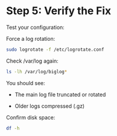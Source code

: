 # Step 5: Verify the Fix

Test your configuration:

Force a log rotation:
```bash
sudo logrotate -f /etc/logrotate.conf
```

Check /var/log again:
```bash
ls -lh /var/log/biglog*
```

You should see:

* The main log file truncated or rotated

* Older logs compressed (.gz)

Confirm disk space:
```bash
df -h
```